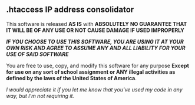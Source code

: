 ## .htaccess IP address consolidator

This software is released **AS IS** with **ABSOLUTELY NO GUARANTEE THAT IT WILL BE OF ANY USE OR NOT CAUSE DAMAGE IF USED IMPROPERLY**

**_IF YOU CHOOSE TO USE THIS SOFTWARE, YOU ARE USING IT AT YOUR OWN RISK AND AGREE TO ASSUME ANY AND ALL LIABILITY FOR YOUR USE OF SAID SOFTWARE_**

You are free to use, copy, and modify this software for any purpose __Except for use on any sort of school assignment or ANY illegal activities as defined by the laws of the United States of America__.

*I would appreciate it if you let me know that you've used my code in any way, but I'm not requiring it.*
